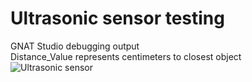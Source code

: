 # Ultrasonic sensor testing
GNAT Studio debugging output<br>
Distance_Value represents centimeters to closest object
![Ultrasonic sensor](https://tarves.no/gif/sensor.png)
